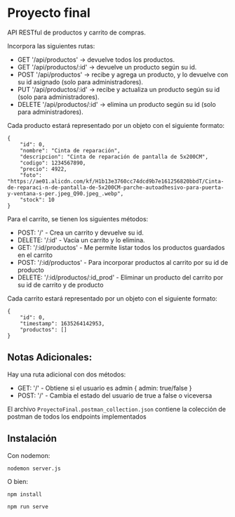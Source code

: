 # Proyecto final

API RESTful de productos y carrito de compras.

Incorpora las siguientes rutas:
- GET '/api/productos' -> devuelve todos los productos.
- GET '/api/productos/:id' -> devuelve un producto según su id.
- POST '/api/productos' -> recibe y agrega un producto, y lo devuelve con su id asignado (solo para administradores).
- PUT '/api/productos/:id' -> recibe y actualiza un producto según su id (solo para administradores).
- DELETE '/api/productos/:id' -> elimina un producto según su id (solo para administradores).

Cada producto estará representado por un objeto con el siguiente formato:
```
{
    "id": 0,
    "nombre": "Cinta de reparación",
    "descripcion": "Cinta de reparación de pantalla de 5x200CM",
    "codigo": 1234567890,
    "precio": 4922,
    "foto": "https://ae01.alicdn.com/kf/H1b13e3760cc74dcd9b7e161256820bbdT/Cinta-de-reparaci-n-de-pantalla-de-5x200CM-parche-autoadhesivo-para-puerta-y-ventana-s-per.jpeg_Q90.jpeg_.webp",
    "stock": 10
}
```

Para el carrito, se tienen los siguientes métodos:
- POST: '/' - Crea un carrito y devuelve su id.
- DELETE: '/:id' - Vacía un carrito y lo elimina.
- GET: '/:id/productos' - Me permite listar todos los productos guardados en el carrito
- POST: '/:id/productos' - Para incorporar productos al carrito por su id de producto
- DELETE: '/:id/productos/:id_prod' - Eliminar un producto del carrito por su id de carrito y de producto

Cada carrito estará representado por un objeto con el siguiente formato:
```
{
    "id": 0,
    "timestamp": 1635264142953,
    "productos": []
}
```


## Notas Adicionales:
Hay una ruta adicional con dos métodos:
- GET: '/' - Obtiene si el usuario es admin { admin: true/false }
- POST: '/' - Cambia el estado del usuario de true a false o viceversa


El archivo `ProyectoFinal.postman_collection.json` contiene la colección de postman de todos los endpoints implementados

## Instalación
Con nodemon:

`nodemon server.js`

O bien:

`npm install`

`npm run serve`
